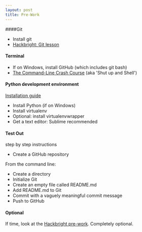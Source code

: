 ```yaml
---
layout: post
title: Pre-Work
---
```


####Git

* Install git
* [Hackbright: Git lesson](https://github.com/chriszf/Hackbright-Curriculum/tree/master/GitOperations)

#### Terminal

* If on Windows, install GitHub (which includes git bash)
* [The Command-Line Crash Course](http://cli.learncodethehardway.org/book/) (aka 'Shut up and Shell')

#### Python development environment

[Installation guide](http://docs.python-guide.org/en/latest/)

* Install Python (if on Windows)
* Install virtualenv
* Optional: install virtualenvwrapper
* Get a text editor: Sublime recommended

#### Test Out

step by step instructions

* Create a GitHub repository

From the command line:

* Create a directory
* Initialize Git
* Create an empty file called README.md
* Add README.md to Git
* Commit with a vaguely meaningful commit message
* Push to GitHub

#### Optional

If time, look at the [Hackbright pre-work](https://github.com/hackbrightacademy/prework). Completely optional.